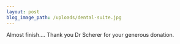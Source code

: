 ```yaml
---
layout: post
blog_image_path: /uploads/dental-suite.jpg
---
```


Almost finish.... Thank you Dr Scherer for your generous donation.